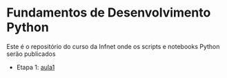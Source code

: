 # Fundamentos de Desenvolvimento Python

Este é o repositório do curso da Infnet onde os scripts e notebooks Python serão publicados

- Etapa 1: [aula1](https://colab.research.google.com/github/ormastroni/fundamentos-python/blob/main/aula1.ipynb)

